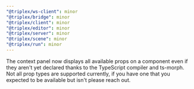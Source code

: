 ```yaml
---
"@triplex/ws-client": minor
"@triplex/bridge": minor
"@triplex/client": minor
"@triplex/editor": minor
"@triplex/server": minor
"@triplex/scene": minor
"@triplex/run": minor
---
```


The context panel now displays all available props on a component even if they aren't yet declared thanks to the TypeScript compiler and ts-morph. Not all prop types are supported currently, if you have one that you expected to be available but isn't please reach out.
